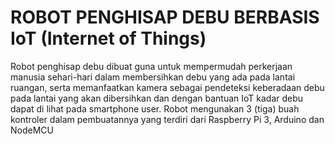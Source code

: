# ROBOT PENGHISAP DEBU BERBASIS IoT (Internet of Things)
Robot penghisap debu dibuat guna untuk mempermudah perkerjaan manusia sehari-hari dalam membersihkan debu yang ada pada lantai ruangan, serta memanfaatkan kamera sebagai pendeteksi keberadaan debu pada lantai yang akan dibersihkan dan dengan bantuan IoT kadar debu dapat di lihat pada smartphone user. Robot mengunakan 3 (tiga) buah kontroler dalam pembuatannya yang terdiri dari Raspberry Pi 3, Arduino dan NodeMCU
# 
